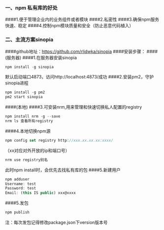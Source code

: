 ### 一、npm 私有库的好处
####1.便于管理企业内的业务组件或者模块
####2.私密性
####3.确保npm服务快速、稳定
####4.控制npm模块质量和安全（防止恶意代码植入）

### 二、主流方案sinopia
####github地址：https://github.com/rlidwka/sinopia
####安装步骤：
####(服务器)
####1.在服务器安装sinopia
``` javascript
npm install -g sinopia
```
默认启动端口4873，访问http://localhost:4873/成功
####2.安装pm2，守护sinopia进程
``` javascript
npm install -g pm2
pm2 start sinopia
```
####(本地)
####3.可安装nrm,用来管理和快速切换私人配置的registry
``` javascript
npm install nrm -g --save
nrm ls 查看所有registry
```
####4.本地切换npm源
``` javascript
npm config set registry http://xxx.xx.xx.xx:xxxx/
```
（xx对应对外开放的ip和端口号）
``` javascript
nrm use registry别名
```
此时npm install时，会优先去找私有库的包
####5.新建用户
``` javascript
npm adduser
Username: test
Password: test
Email: (this IS public) xxx@xxxx
```
####5.发包
``` javascript
npm publish
```
注：每次发包记得修改package.json下version版本号
